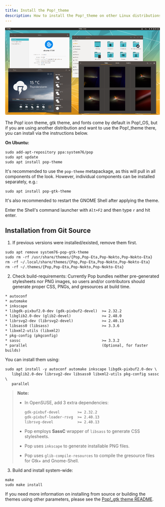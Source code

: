 ```yaml
---
title: Install the Pop!_theme
description: How to install the Pop!_theme on other Linux distributions.
---
```


![Pop\!\_gtk Theme](/images/install-pop-theme/pop-gtk-theme.png)

The Pop! icon theme, gtk theme, and fonts come by default in Pop\!\_OS, but if you are using another distribution and want to use the Pop\!\_theme there, you can install via the instructions below.

**On Ubuntu:**

```
sudo add-apt-repository ppa:system76/pop
sudo apt update
sudo apt install pop-theme
```

It's recommended to use the ```pop-theme``` metapackage, as this will pull in all components of the look. However, individual components can be installed separately, e.g.:

```
sudo apt install pop-gtk-theme
```

It's also recommended to restart the GNOME Shell after applying the theme.

Enter the Shell's command launcher with ```Alt+F2``` and then type ```r``` and hit enter.

## Installation from Git Source

1. If previous versions were installed/existed, remove them first.

```
sudo apt remove system76-pop-gtk-theme
sudo rm -rf /usr/share/themes/{Pop,Pop-Eta,Pop-Nokto,Pop-Nokto-Eta}
rm -rf ~/.local/share/themes/{Pop,Pop-Eta,Pop-Nokto,Pop-Nokto-Eta}
rm -rf ~/.themes/{Pop,Pop-Eta,Pop-Nokto,Pop-Nokto-Eta}
```

2. Check build-requirements: Currently Pop bundles neither pre-generated stylesheets nor PNG images, so users and/or contributors should generate proper CSS, PNGs, and gresources at build time.

```
* autoconf
* automake
* inkscape
* libgdk-pixbuf2.0-dev (gdk-pixbuf2-devel)  >= 2.32.2
* libglib2.0-dev (glib2-devel)              >= 2.48.0
* librsvg2-dev (librsvg2-devel)             >= 2.40.13
* libsass0 (libsass)                        >= 3.3.6
* libxml2-utils (libxml2)
* pkg-config (pkgconfig)
* sassc                                     >= 3.3.2
* parallel                                  (Optional, for faster builds)
```

You can install them using:

```
sudo apt install -y autoconf automake inkscape libgdk-pixbuf2.0-dev \
   libglib2.0-dev librsvg2-dev libsass0 libxml2-utils pkg-config sassc \
   parallel
```

> **Note:**
>
>   * In OpenSUSE, add 3 extra dependencies:
>
>     ```
>     gdk-pixbuf-devel        >= 2.32.2
>     gdk-pixbuf-loader-rsvg  >= 2.40.13
>     librsvg-devel           >= 2.40.13
>     ```
>
>   * Pop employs **SassC** wrapper of `libsass` to generate CSS stylesheets.
>   * Pop uses `inkscape` to generate installable PNG files.
>   * Pop uses `glib-compile-resources` to compile the gresource files for Gtk+ and Gnome-Shell.

3. Build and install system-wide:

```
make
sudo make install
```

If you need more information on installing from source or building the themes using other parameters, please see the [Pop\!\_gtk theme README](https://github.com/system76/pop-gtk-theme/blob/master/README.md).

